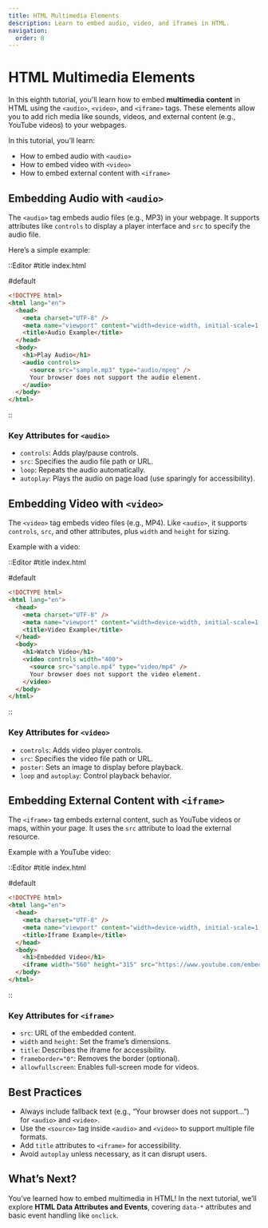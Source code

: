 ```yaml
---
title: HTML Multimedia Elements
description: Learn to embed audio, video, and iframes in HTML.
navigation:
  order: 8
---
```


# HTML Multimedia Elements

In this eighth tutorial, you'll learn how to embed **multimedia content** in HTML using the `<audio>`, `<video>`, and `<iframe>` tags. These elements allow you to add rich media like sounds, videos, and external content (e.g., YouTube videos) to your webpages.

In this tutorial, you’ll learn:
- How to embed audio with `<audio>`
- How to embed video with `<video>`
- How to embed external content with `<iframe>`

## Embedding Audio with `<audio>`

The `<audio>` tag embeds audio files (e.g., MP3) in your webpage. It supports attributes like `controls` to display a player interface and `src` to specify the audio file.

Here’s a simple example:

::Editor
#title
index.html

#default
```html
<!DOCTYPE html>
<html lang="en">
  <head>
    <meta charset="UTF-8" />
    <meta name="viewport" content="width=device-width, initial-scale=1.0" />
    <title>Audio Example</title>
  </head>
  <body>
    <h1>Play Audio</h1>
    <audio controls>
      <source src="sample.mp3" type="audio/mpeg" />
      Your browser does not support the audio element.
    </audio>
  </body>
</html>
```
::

### Key Attributes for `<audio>`
- `controls`: Adds play/pause controls.
- `src`: Specifies the audio file path or URL.
- `loop`: Repeats the audio automatically.
- `autoplay`: Plays the audio on page load (use sparingly for accessibility).

## Embedding Video with `<video>`

The `<video>` tag embeds video files (e.g., MP4). Like `<audio>`, it supports `controls`, `src`, and other attributes, plus `width` and `height` for sizing.

Example with a video:

::Editor
#title
index.html

#default
```html
<!DOCTYPE html>
<html lang="en">
  <head>
    <meta charset="UTF-8" />
    <meta name="viewport" content="width=device-width, initial-scale=1.0" />
    <title>Video Example</title>
  </head>
  <body>
    <h1>Watch Video</h1>
    <video controls width="400">
      <source src="sample.mp4" type="video/mp4" />
      Your browser does not support the video element.
    </video>
  </body>
</html>
```
::

### Key Attributes for `<video>`
- `controls`: Adds video player controls.
- `src`: Specifies the video file path or URL.
- `poster`: Sets an image to display before playback.
- `loop` and `autoplay`: Control playback behavior.

## Embedding External Content with `<iframe>`

The `<iframe>` tag embeds external content, such as YouTube videos or maps, within your page. It uses the `src` attribute to load the external resource.

Example with a YouTube video:

::Editor
#title
index.html

#default
```html
<!DOCTYPE html>
<html lang="en">
  <head>
    <meta charset="UTF-8" />
    <meta name="viewport" content="width=device-width, initial-scale=1.0" />
    <title>Iframe Example</title>
  </head>
  <body>
    <h1>Embedded Video</h1>
    <iframe width="560" height="315" src="https://www.youtube.com/embed/dQw4w9WgXcQ" title="YouTube video" frameborder="0" allowfullscreen></iframe>
  </body>
</html>
```
::

### Key Attributes for `<iframe>`
- `src`: URL of the embedded content.
- `width` and `height`: Set the frame’s dimensions.
- `title`: Describes the iframe for accessibility.
- `frameborder="0"`: Removes the border (optional).
- `allowfullscreen`: Enables full-screen mode for videos.

## Best Practices
- Always include fallback text (e.g., “Your browser does not support...”) for `<audio>` and `<video>`.
- Use the `<source>` tag inside `<audio>` and `<video>` to support multiple file formats.
- Add `title` attributes to `<iframe>` for accessibility.
- Avoid `autoplay` unless necessary, as it can disrupt users.

## What’s Next?

You’ve learned how to embed multimedia in HTML! In the next tutorial, we’ll explore **HTML Data Attributes and Events**, covering `data-*` attributes and basic event handling like `onclick`.